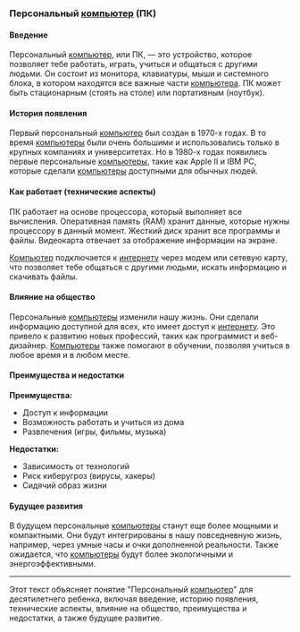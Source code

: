 ### Персональный [компьютер](comp.md#компьютер) (ПК)

#### Введение

Персональный [компьютер](comp.md#компьютер), или ПК, — это устройство, которое позволяет тебе работать, играть, учиться и общаться с другими людьми. Он состоит из монитора, клавиатуры, мыши и системного блока, в котором находятся все важные части [компьютера](comp.md#компьютер). ПК может быть стационарным (стоять на столе) или портативным (ноутбук).

#### История появления

Первый персональный [компьютер](comp.md#компьютер) был создан в 1970-х годах. В то время [компьютеры](comp.md#компьютер) были очень большими и использовались только в крупных компаниях и университетах. Но в 1980-х годах появились первые персональные [компьютеры](comp.md#компьютер), такие как Apple II и IBM PC, которые сделали [компьютеры](comp.md#компьютер) доступными для обычных людей.

#### Как работает (технические аспекты)

ПК работает на основе процессора, который выполняет все вычисления. Оперативная память (RAM) хранит данные, которые нужны процессору в данный момент. Жесткий диск хранит все программы и файлы. Видеокарта отвечает за отображение информации на экране.

[Компьютер](comp.md#компьютер) подключается к [интернету]([Интернет]([Интернет](Интернет.md#интернет).md#интернет).md#интернет) через модем или сетевую карту, что позволяет тебе общаться с другими людьми, искать информацию и скачивать файлы.

#### Влияние на общество

Персональные [компьютеры](comp.md#компьютер) изменили нашу жизнь. Они сделали информацию доступной для всех, кто имеет доступ к [интернету]([Интернет]([Интернет](Интернет.md#интернет).md#интернет).md#интернет). Это привело к развитию новых профессий, таких как программист и веб-дизайнер. [Компьютеры](comp.md#компьютер) также помогают в обучении, позволяя учиться в любое время и в любом месте.

#### Преимущества и недостатки

**Преимущества:**
- Доступ к информации
- Возможность работать и учиться из дома
- Развлечения (игры, фильмы, музыка)

**Недостатки:**
- Зависимость от технологий
- Риск киберугроз (вирусы, хакеры)
- Сидячий образ жизни

#### Будущее развития

В будущем персональные [компьютеры](comp.md#компьютер) станут еще более мощными и компактными. Они будут интегрированы в нашу повседневную жизнь, например, через умные часы и очки дополненной реальности. Также ожидается, что [компьютеры](comp.md#компьютер) будут более экологичными и энергоэффективными.

---

Этот текст объясняет понятие "Персональный [компьютер](comp.md#компьютер)" для десятилетнего ребенка, включая введение, историю появления, технические аспекты, влияние на общество, преимущества и недостатки, а также будущее развитие.